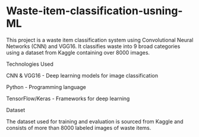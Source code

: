 # Waste-item-classification-usning-ML
This project is a waste item classification system using Convolutional Neural Networks (CNN) and VGG16. It classifies waste into 9 broad categories using a dataset from Kaggle containing over 8000 images.

Technologies Used

CNN & VGG16 - Deep learning models for image classification

Python - Programming language

TensorFlow/Keras - Frameworks for deep learning

Dataset

The dataset used for training and evaluation is sourced from Kaggle and consists of more than 8000 labeled images of waste items.
